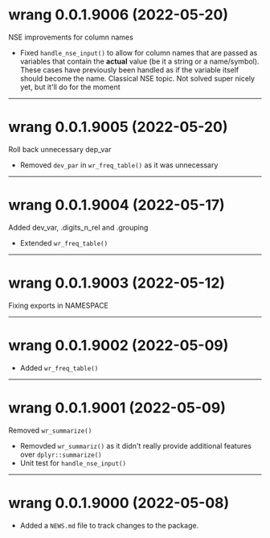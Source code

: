 # wrang 0.0.1.9006 (2022-05-20)

NSE improvements for column names

- Fixed `handle_nse_input()` to allow for column names that are passed as
variables that contain the **actual** value (be it a string or a name/symbol).
These cases have previously been handled as if the variable itself should become
the name. Classical NSE topic. Not solved super nicely yet, but it'll do for the
moment

----------

# wrang 0.0.1.9005 (2022-05-20)

Roll back unnecessary dep_var

- Removed `dev_par` in `wr_freq_table()` as it was unnecessary

----------

# wrang 0.0.1.9004 (2022-05-17)

Added dev_var, .digits_n_rel and .grouping

- Extended `wr_freq_table()`

----------

# wrang 0.0.1.9003 (2022-05-12)

Fixing exports in NAMESPACE

----------

# wrang 0.0.1.9002 (2022-05-09)

- Added `wr_freq_table()`

----------

# wrang 0.0.1.9001 (2022-05-09)

Removed `wr_summarize()`

- Removded `wr_summariz()` as it didn't really provide additional features over `dplyr::summarize()`
- Unit test for `handle_nse_input()`

----------

# wrang 0.0.1.9000 (2022-05-08)

- Added a `NEWS.md` file to track changes to the package.
